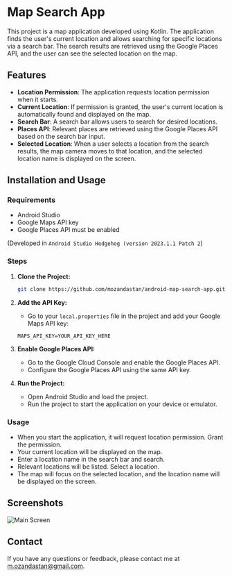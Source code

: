 # Map Search App

This project is a map application developed using Kotlin. The application finds the user's current location and allows searching for specific locations via a search bar. The search results are retrieved using the Google Places API, and the user can see the selected location on the map.

## Features

- **Location Permission**: The application requests location permission when it starts.
- **Current Location**: If permission is granted, the user's current location is automatically found and displayed on the map.
- **Search Bar**: A search bar allows users to search for desired locations.
- **Places API**: Relevant places are retrieved using the Google Places API based on the search bar input.
- **Selected Location**: When a user selects a location from the search results, the map camera moves to that location, and the selected location name is displayed on the screen.

## Installation and Usage

### Requirements

- Android Studio
- Google Maps API key
- Google Places API must be enabled

(Developed in `Android Studio Hedgehog (version 2023.1.1 Patch 2`)

### Steps

1. **Clone the Project:**

    ```sh
    git clone https://github.com/mozandastan/android-map-search-app.git
    ```

2. **Add the API Key:**

    - Go to your `local.properties` file in the project and add your Google Maps API key:
    ```properties
    MAPS_API_KEY=YOUR_API_KEY_HERE
    ```

3. **Enable Google Places API:**

    - Go to the Google Cloud Console and enable the Google Places API.
    - Configure the Google Places API using the same API key.

4. **Run the Project:**

    - Open Android Studio and load the project.
    - Run the project to start the application on your device or emulator.

### Usage

- When you start the application, it will request location permission. Grant the permission.
- Your current location will be displayed on the map.
- Enter a location name in the search bar and search.
- Relevant locations will be listed. Select a location.
- The map will focus on the selected location, and the location name will be displayed on the screen.

## Screenshots

![Main Screen](screenshots/main_screen.png)

## Contact

If you have any questions or feedback, please contact me at [m.ozandastan@gmail.com](mailto:m.ozandastan@gmail.com).
